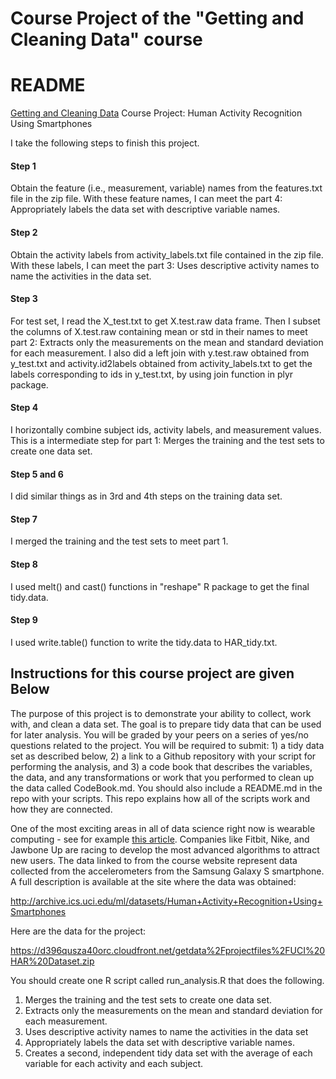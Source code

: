 Course Project of the "Getting and Cleaning Data" course
========================================================

README
==========

[Getting and Cleaning Data](https://www.coursera.org/course/getdata)
Course Project: Human Activity Recognition Using Smartphones

I take the following steps to finish this project.

#### Step 1 
Obtain the feature (i.e., measurement, variable) names from the 
features.txt file in the zip file. With these feature names, I can meet the 
part 4: Appropriately labels the data set with descriptive variable names.

#### Step 2
Obtain the activity labels from activity_labels.txt file contained
in the zip file. With these labels, I can meet the part 3: Uses descriptive
activity names to name the activities in the data set.

#### Step 3
For test set, I read the X_test.txt to get X.test.raw data frame. Then
I subset the columns of X.test.raw containing mean or std in their names to meet part 2:
Extracts only the measurements on the mean and standard deviation for each measurement.
I also did a left join with y.test.raw obtained from y_test.txt and activity.id2labels
obtained from activity_labels.txt to get the labels corresponding to ids in y_test.txt, 
by using join function in plyr package.

#### Step 4
I horizontally combine subject ids, activity labels, and measurement values.
This is a intermediate step for part 1: Merges the training and the test sets to create one data set.

#### Step 5 and 6
I did similar things as in 3rd and 4th steps on the training data set.

#### Step 7
I merged the training and the test sets to meet part 1.

#### Step 8
I used melt() and cast() functions in "reshape" R package to get the final tidy.data.

#### Step 9
I used write.table() function to write the tidy.data to HAR_tidy.txt.


## Instructions for this course project are given Below

The purpose of this project is to demonstrate your ability to collect,
work with, and clean a data set. The goal is to prepare tidy data that
can be used for later analysis. You will be graded by your peers on a
series of yes/no questions related to the project. You will be required
to submit: 1) a tidy data set as described below, 2) a link to a Github
repository with your script for performing the analysis, and 3) a code
book that describes the variables, the data, and any transformations or
work that you performed to clean up the data called CodeBook.md. You
should also include a README.md in the repo with your scripts. This
repo explains how all of the scripts work and how they are connected.

One of the most exciting areas in all of data science right now is wearable
computing - see for example [this article](http://www.insideactivitytracking.com/data-science-activity-tracking-and-the-battle-for-the-worlds-top-sports-brand/).
Companies like Fitbit, Nike, and Jawbone Up are racing to develop the most
advanced algorithms to attract new users. The data linked to from the course
website represent data collected from the accelerometers from the Samsung
Galaxy S smartphone. A full description is available at the site where the
data was obtained: 

http://archive.ics.uci.edu/ml/datasets/Human+Activity+Recognition+Using+Smartphones 

Here are the data for the project: 

https://d396qusza40orc.cloudfront.net/getdata%2Fprojectfiles%2FUCI%20HAR%20Dataset.zip 

You should create one R script called run_analysis.R that does the following. 

1. Merges the training and the test sets to create one data set.
2. Extracts only the measurements on the mean and standard deviation for each measurement. 
3. Uses descriptive activity names to name the activities in the data set
4. Appropriately labels the data set with descriptive variable names. 
5. Creates a second, independent tidy data set with the average of each variable for each activity and each subject. 
